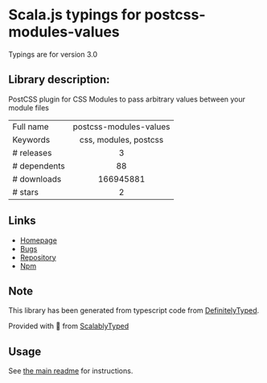 
# Scala.js typings for postcss-modules-values

Typings are for version 3.0

## Library description:
PostCSS plugin for CSS Modules to pass arbitrary values between your module files

|                    |                 |
| ------------------ | :-------------: |
| Full name          | postcss-modules-values |
| Keywords           | css, modules, postcss |
| # releases         | 3 |
| # dependents       | 88 |
| # downloads        | 166945881 |
| # stars            | 2 |

## Links
- [Homepage](https://github.com/css-modules/postcss-modules-values#readme)
- [Bugs](https://github.com/css-modules/postcss-modules-values/issues)
- [Repository](https://github.com/css-modules/postcss-modules-values)
- [Npm](https://www.npmjs.com/package/postcss-modules-values)
    


## Note
This library has been generated from typescript code from [DefinitelyTyped](https://definitelytyped.org).

Provided with :purple_heart: from [ScalablyTyped](https://github.com/oyvindberg/ScalablyTyped)

## Usage
See [the main readme](../../readme.md) for instructions.


